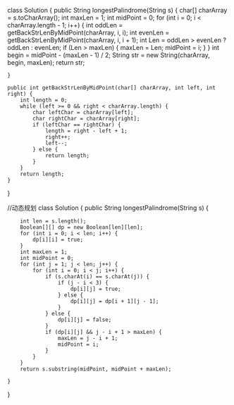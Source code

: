class Solution {
    public String longestPalindrome(String s) {
        char[] charArray = s.toCharArray();
        int maxLen = 1;
        int midPoint = 0;
        for (int i = 0; i < charArray.length - 1; i++) {
            int oddLen = getBackStrLenByMidPoint(charArray, i, i);
            int evenLen = getBackStrLenByMidPoint(charArray, i, i + 1);
            int Len = oddLen > evenLen ? oddLen : evenLen;
            if (Len > maxLen) {
                maxLen = Len;
                midPoint = i;
            }
        }
        int begin = midPoint - (maxLen - 1) / 2;
        String str = new String(charArray, begin, maxLen);
        return str;

    }

    public int getBackStrLenByMidPoint(char[] charArray, int left, int right) {
        int length = 0;
        while (left >= 0 && right < charArray.length) {
            char leftChar = charArray[left];
            char rightChar = charArray[right];
            if (leftChar == rightChar) {
                length = right - left + 1;
                right++;
                left--;
            } else {
                return length;
            }
        }
        return length;
    }
}




//动态规划
class Solution {
    public String longestPalindrome(String s) {

        int len = s.length();
        Boolean[][] dp = new Boolean[len][len];
        for (int i = 0; i < len; i++) {
            dp[i][i] = true;
        }
        int maxLen = 1;
        int midPoint = 0;
        for (int j = 1; j < len; j++) {
            for (int i = 0; i < j; i++) {
                if (s.charAt(i) == s.charAt(j)) {
                    if (j - i < 3) {
                        dp[i][j] = true;
                    } else {
                        dp[i][j] = dp[i + 1][j - 1];
                    }
                } else {
                    dp[i][j] = false;
                }
                if (dp[i][j] && j - i + 1 > maxLen) {
                    maxLen = j - i + 1;
                    midPoint = i;
                }
            }
        }
        return s.substring(midPoint, midPoint + maxLen);

    }

}